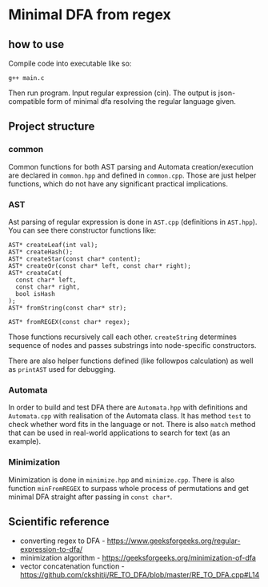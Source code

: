 # Minimal DFA from regex

## how to use

Compile code into executable like so:
```
g++ main.c
```

Then run program. Input regular expression (cin).
The output is json-compatible form of minimal dfa
resolving the regular language given.

## Project structure

### common
Common functions for both AST parsing and Automata
creation/execution are declared in `common.hpp` and
defined in `common.cpp`.
Those are just helper functions, which do not have any significant practical implications.

### AST
Ast parsing of regular expression is done in `AST.cpp`
(definitions in `AST.hpp`).
You can see there constructor functions like:
```
AST* createLeaf(int val);
AST* createHash();
AST* createStar(const char* content);
AST* createOr(const char* left, const char* right);
AST* createCat(
  const char* left,
  const char* right,
  bool isHash
);
AST* fromString(const char* str);

AST* fromREGEX(const char* regex);
```

Those functions recursively call each other.
`createString` determines sequence of nodes and
passes substrings into node-specific constructors.

There are also helper functions defined
(like followpos calculation) as well as `printAST`
used for debugging.

### Automata
In order to build and test DFA there are
`Automata.hpp` with definitions and `Automata.cpp`
with realisation of the Automata class.
It has method `test` to check whether
word fits in the language or not.
There is also `match` method that can be used in
real-world applications to search for text (as an 
example).

### Minimization
Minimization is done in `minimize.hpp` and `minimize.cpp`.
There is also function `minFromREGEX` to surpass whole process
of permutations and get minimal DFA straight after
passing in `const char*`.

## Scientific reference

* converting regex to DFA - https://www.geeksforgeeks.org/regular-expression-to-dfa/
* minimization algorithm - https://geeksforgeeks.org/minimization-of-dfa
* vector concatenation function - https://github.com/ckshitij/RE_TO_DFA/blob/master/RE_TO_DFA.cpp#L14

